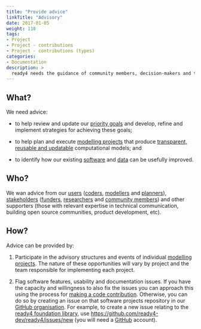 ```yaml
---
title: "Provide advice"
linkTitle: "Advisory"
date: 2017-01-05
weight: 110
tags:
- Project
- Project - contributions
- Project - contributions (types)
categories:
- Documentation
description: >
  ready4 needs the guidance of community members, decision-makers and technical experts to shape its development.
---
```


## What?
We need advice:

- to help review and update our [priority goals](/docs/contribution-guidelines/priorities/) and develop, refine and implement strategies for achieving these goals;

- to help plan and execute [modelling projects](docs/getting-started/concepts/project/) that produce [transparent, reusable and updatable](/docs/framework/standards/) computational models; and

- to identify how our existing [software](/docs/software/) and [data](/docs/model/datasets/finding-data/) can be usefully improved.

## Who?
We wan advice from our [users](/docs/getting-started/users/) ([coders](/docs/getting-started/users/coder/), [modellers](/docs/getting-started/users/modeller/) and [planners](/docs/getting-started/users/planner/)), [stakeholders](/docs/getting-started/stakeholders/) ([funders](/docs/getting-started/stakeholders/funders/), [researchers](/docs/getting-started/stakeholders/researchers/) and [community members](/docs/getting-started/stakeholders/community-members/)) and other supporters (those with relevant expertise in technical communication, building open source communities, product development, etc).

## How?
Advice can be provided by:

1. Participate in the advisory structures and events of individual [modelling projects](/docs/getting-started/concepts/project/). The nature of these opportunities will vary by project and the team responsible for implementing each project. 

2. Flag software features, usability and documentation issues. If you have the capacity and willingness to also fix the issues you can approach this using the process for [making a code contribution](/docs/contribution-guidelines/contribution-types/code/). Otherwise, you can do so by creating an issue on that software projects repository in our [GitHub organisation](https://github.com/ready4-dev). For example, to create a new issue relating to the [ready4 foundation library](https://ready4-dev.github.io/ready4/), use https://github.com/ready4-dev/ready4/issues/new (you will need a [GitHub](https://github.com/) account).
